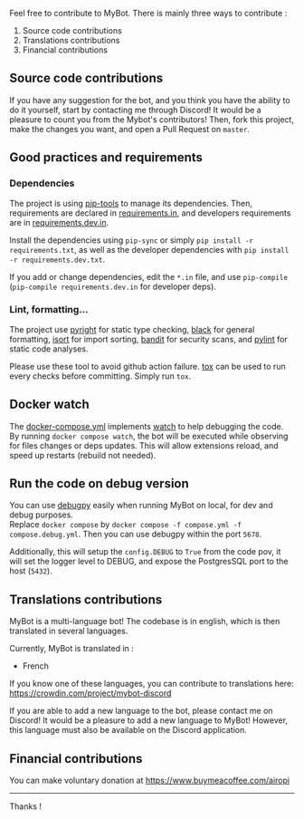Feel free to contribute to MyBot.
There is mainly three ways to contribute :

1.  Source code contributions
2.  Translations contributions
3.  Financial contributions

## Source code contributions

If you have any suggestion for the bot, and you think you have the ability to do it yourself, start by contacting me through Discord!
It would be a pleasure to count you from the Mybot's contributors!
Then, fork this project, make the changes you want, and open a Pull Request on `master`.

## Good practices and requirements

### Dependencies

The project is using [pip-tools](https://github.com/jazzband/pip-tools) to manage its dependencies. Then, requirements are declared in [requirements.in](/requirements.in), and developers requirements are in [requirements.dev.in](/requirements.dev.in).

Install the dependencies using `pip-sync` or simply `pip install -r requirements.txt`, as well as the developer dependencies with `pip install -r requirements.dev.txt`.

If you add or change dependencies, edit the `*.in` file, and use `pip-compile` (`pip-compile requirements.dev.in` for developer deps).

### Lint, formatting...

The project use [pyright](https://github.com/microsoft/pyright) for static type checking, [black](https://github.com/psf/black) for general formatting, [isort](https://github.com/PyCQA/isort) for import sorting, [bandit](https://github.com/PyCQA/bandit) for security scans, and [pylint](https://github.com/pylint-dev/pylint) for static code analyses.

Please use these tool to avoid github action failure. [tox](https://github.com/tox-dev/tox) can be used to run every checks before committing. Simply run `tox`.

## Docker watch

The [docker-compose.yml](/docker-compose.yml) implements [watch](https://docs.docker.com/compose/file-watch/) to help debugging the code. By running `docker compose watch`, the bot will be executed while observing for files changes or deps updates. This will allow extensions reload, and speed up restarts (rebuild not needed).

## Run the code on debug version

You can use [debugpy](https://github.com/microsoft/debugpy) easily when running MyBot on local, for dev and debug purposes.  
Replace `docker compose` by `docker compose -f compose.yml -f compose.debug.yml`. Then you can use debugpy within the port `5678`.

Additionally, this will setup the `config.DEBUG` to `True` from the code pov, it will set the logger level to DEBUG, and expose the PostgresSQL port to the host (`5432`).

## Translations contributions

MyBot is a multi-language bot! The codebase is in english, which is then translated in several languages.

Currently, MyBot is translated in :

- French

If you know one of these languages, you can contribute to translations here:
https://crowdin.com/project/mybot-discord

If you are able to add a new language to the bot, please contact me on Discord! It would be a pleasure to add a new language to MyBot!
However, this language must also be available on the Discord application.

## Financial contributions

You can make voluntary donation at https://www.buymeacoffee.com/airopi

---

Thanks !
